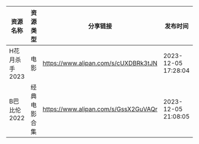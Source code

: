 | 资源名称      | 资源类型   | 分享链接                                 | 发布时间                |
| --------- | ------ | ------------------------------------ | ------------------- |
| H花月杀手2023 | 电影     | https://www.alipan.com/s/cUXDBRk3tJN | 2023-12-05 17:28:04 |
| B巴比伦2022  | 经典电影合集 | https://www.alipan.com/s/GssX2GuVAQr | 2023-12-05 21:08:05 |

